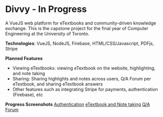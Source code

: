 # Divvy - In Progress
A VueJS web platform for eTextbooks and community-driven knowledge exchange. This is the capstone project for the final year of Computer Engineering at the University of Toronto. 

**Technologies**: VueJS, NodeJS, Firebase, HTML/CSS/Javascript, PDFjs, Stripe

**Planned Features**
* Viewing eTextbooks: viewing eTextbook on the website, highlighting, and note taking
* Sharing: Sharing highlights and notes across users, Q/A Forum per eTextbook, and sharing eTextbook answers
* Other features such as integrating Stripe for payments, authentication (Firebase), etc  

**Progress Screenshots**
[Authentication](https://github.com/tzaitoun/Divvyy/blob/master/Signin.png)
[eTextbook and Note taking](https://github.com/tzaitoun/Divvyy/blob/master/eTextbook.png)
[Q/A Forum](https://github.com/tzaitoun/Divvyy/blob/master/Forum.png)
